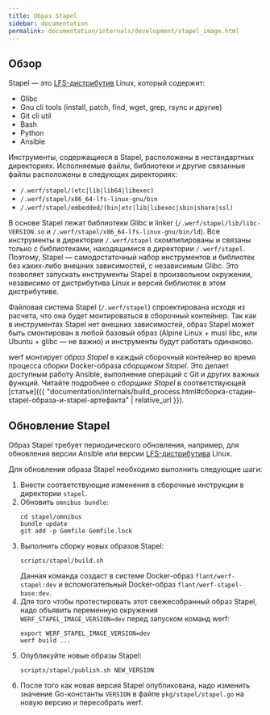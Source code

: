 ```yaml
---
title: Образ Stapel
sidebar: documentation
permalink: documentation/internals/development/stapel_image.html
---
```


## Обзор

Stapel — это [LFS-дистрибутив](http://www.linuxfromscratch.org/lfs/view/stable) Linux, который содержит:

* Glibc
* Gnu cli tools (install, patch, find, wget, grep, rsync и другие)
* Git cli util
* Bash
* Python
* Ansible

Инструменты, содержащиеся в Stapel, расположены в нестандартных директориях.
Исполняемые файлы, библиотеки и другие связанные файлы расположены в следующих директориях:

* `/.werf/stapel/(etc|lib|lib64|libexec)`
* `/.werf/stapel/x86_64-lfs-linux-gnu/bin`
* `/.werf/stapel/embedded/(bin|etc|lib|libexec|sbin|share|ssl)`

В основе Stapel лежат библиотеки Glibc и linker (`/.werf/stapel/lib/libc-VERSION.so` и `/.werf/stapel/x86_64-lfs-linux-gnu/bin/ld`).
Все инструменты в директории `/.werf/stapel` скомпилированы и связаны только с библиотеками, находящимися в директории `/.werf/stapel`.
Поэтому, Stapel — самодостаточный набор инструментов и библиотек без каких-либо внешних зависимостей, с независимым Glibc.
Это позволяет запускать инструменты Stapel в произвольном окружении, независимо от дистрибутива Linux и версий библиотек в этом дистрибутиве.

Файловая система Stapel (`/.werf/stapel`) спроектирована исходя из расчета, что она будет монтироваться в сборочный контейнер.
Так как в инструментах Stapel нет внешних зависимостей, образ Stapel может быть смонтирован в любой базовый образ (Alpine Linux + musl libc, или  Ubuntu + glibc — не важно) и инструменты будут работать одинаково.

werf монтирует _образ Stapel_ в каждый сборочный контейнер во время процесса сборки Docker-образа _сборщиком Stapel_.
Это делает доступным работу Ansible, выполнение операций с Git и других важных функций.
Читайте подробнее о _сборщике Stapel_ в соответствующей [статье]({{ "documentation/internals/build_process.html#сборка-стадии-stapel-образа-и-stapel-артефакта" | relative_url }}).

## Обновление Stapel

Образ Stapel требует периодического обновления, например, для обновления версии Ansible или версии [LFS-дистрибутива](http://www.linuxfromscratch.org/lfs/view/stable) Linux.

Для обновления образа Stapel необходимо выполнить следующие шаги:

1.  Внести соответствующие изменения в сборочные инструкции в директории `stapel`.
2.  Обновить `omnibus bundle`:
    ```shell
    cd stapel/omnibus
    bundle update
    git add -p Gemfile Gemfile.lock
    ```
3.  Выполнить сборку новых образов Stapel:
    ```shell
    scripts/stapel/build.sh
    ```
    Данная команда создаст в системе Docker-образ `flant/werf-stapel:dev` и вспомогательный Docker-образ `flant/werf-stapel-base:dev`.
4.  Для того чтобы протестировать этот свежесобранный образ Stapel, надо объявить переменную окружения `WERF_STAPEL_IMAGE_VERSION=dev` перед запуском команд werf:
    ```shell
    export WERF_STAPEL_IMAGE_VERSION=dev
    werf build ...
    ```
5.  Опубликуйте новые образы Stapel:
    ```shell
    scripts/stapel/publish.sh NEW_VERSION
    ```
6.  После того как новая версия Stapel опубликована, надо изменить значение Go-константы `VERSION` в файле `pkg/stapel/stapel.go` на новую версию и пересобрать werf.
